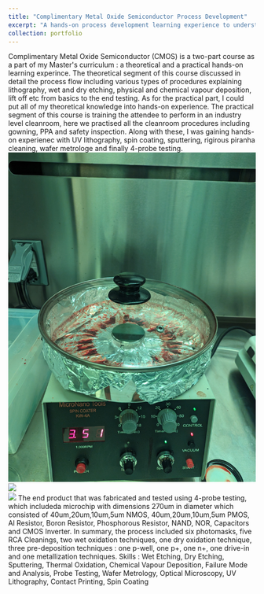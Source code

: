 ```yaml
---
title: "Complimentary Metal Oxide Semiconductor Process Development"
excerpt: "A hands-on process development learning experience to understand the stae-of-the art manufacturing methods such as photolithography, etching and sputtering <br/><img src='/images/cmos1.jpg'>"
collection: portfolio
---
```


Complimentary Metal Oxide Semiconductor (CMOS) is a two-part course as a part of my Master's curriculum : a theoretical and a practical hands-on learning experince. The theoretical segment of this course discussed in detail the process flow including various types of procedures explaining lithography, wet and dry etching, physical and chemical vapour deposition, lift off etc from basics to the end testing. As for the practical part, I could put all of my theoretical knowledge into hands-on experience. The practical segment of this course is training the attendee to perform in an industry level cleanroom, here we practised all the cleanroom procedures including gowning, PPA and safety inspection. Along with these, I was gaining hands-on experienec with UV lithography, spin coating, sputtering, rigirous piranha cleaning, wafer metrologe and finally 4-probe testing. 
<br/><img src='/images/spin.jpg'><br/><img src='/images/liftoff.jpg'><br/><img src='/images/profile.jpg'>
    The end product that was fabricated and tested using 4-probe testing, which includeda microchip with dimensions 270um in diameter which consisted of 40um,20um,10um,5um NMOS, 40um,20um,10um,5um PMOS, Al Resistor, Boron Resistor, Phosphorous Resistor, NAND, NOR, Capacitors and CMOS Inverter. In summary, the process included six photomasks, five RCA Cleanings, two wet oxidation techniques, one dry oxidation technique, three pre-deposition techniques : one p-well, one p+, one n+, one drive-in and one metallization techniques.
Skills : Wet Etching, Dry Etching, Sputtering, Thermal Oxidation, Chemical Vapour Deposition, Failure Mode and Analysis, Probe Testing, Wafer Metrology, Optical Microscopy, UV Lithography, Contact Printing, Spin Coating
